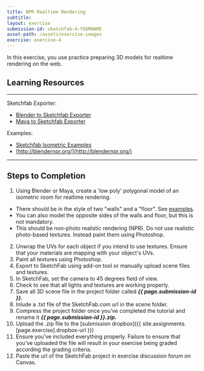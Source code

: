 ```yaml
---
title: NPR Realtime Rendering
subtitle: 
layout: exercise
submission-id: sketchfab-4-YOURNAME
asset-path: /assets/exercise-images
exercise: exercise-4
---
```


In this exercise, you use practice preparing 3D models for realtime rendering on the web.

## Learning Resources

---

Sketchfab Exporter:

- [Blender to Sketchfab Exporter](https://sketchfab.com/exporters/blender)
- [Maya to Sketchfab Exporter](https://sketchfab.com/exporters/maya)

Examples:

- [Sketchfab Isometric Examples](https://sketchfab.com/bartv/collections/isometric-scenes)
- [http://blendernpr.org/](http://blendernpr.org/)

---

## Steps to Completion

1. Using Blender or Maya, create a 'low poly' polygonal model of an isometric room for realtime rendering.
  - There should be in the style of two "walls" and a "floor". See [examples](https://sketchfab.com/bartv/collections/isometric-scenes).
  - You can also model the opposite sides of the walls and floor, but this is not mandatory.
  - This should be non-photo realistic rendering (NPR). Do not use realistic photo-based textures. Instead paint them using Photoshop.
2. Unwrap the UVs for each object if you intend to use textures. Ensure that your materials are mapping with your object's UVs.
3. Paint all textures using Photoshop.
4. Export to SketchFab using add-on tool or manually upload scene files and textures.
5. In SketchFab, set the camera to 45 degrees field of view.
5. Check to see that all lights and textures are working properly.
9. Save all 3D scene file in the project folder called **_{{ page.submission-id }}_**.
10. Inlude a .txt file of the SketchFab.com url in the scene folder.
10. Compress the project folder once you’ve completed the tutorial and rename it **_{{ page.submission-id }}.zip._**
11. Upload the .zip file to the [submission dropbox]({{ site.assignments.[page.exercise].dropbox-url }})
12. Ensure you’ve included everything properly. Failure to ensure that you’ve uploaded the file will result in your exercise being graded according the grading criteria.
13. Paste the url of the SketchFab project in exercise discussion forum on Canvas.
